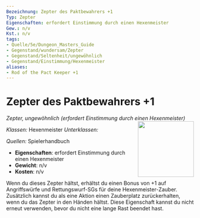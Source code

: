 ```yaml
---
Bezeichnung: Zepter des Paktbewahrers +1
Typ: Zepter
Eigenschaften: erfordert Einstimmung durch einen Hexenmeister
Gew.: n/v
Kst.: n/v
tags:
- Quelle/5e/Dungeon_Masters_Guide
- Gegenstand/wundersam/Zepter
- Gegenstand/Seltenheit/ungewöhnlich
- Gegenstand/Einstimmung/Hexenmeister
aliases:
- Rod of the Pact Keeper +1
---
```

# Zepter des Paktbewahrers +1
_Zepter, ungewöhnlich (erfordert Einstimmung durch einen Hexenmeister)_
<img src="Symbolik/Gegenstände.webp" align="right" width="150">

_Klassen:_ Hexenmeister
_Unterklassen:_ 

_Quellen:_ Spielerhandbuch

- **Eigenschaften**: erfordert Einstimmung durch einen Hexenmeister
- **Gewicht**: n/v
- **Kosten**: n/v

Wenn du dieses Zepter hältst, erhältst du einen Bonus von +1 auf Angriffswürfe und Rettungswurf-SGs für deine Hexenmeister-Zauber. Zusätzlich kannst du als eine Aktion einen Zauberplatz zurückerhalten, wenn du das Zepter in den Händen hältst. Diese Eigenschaft kannst du nicht erneut verwenden, bevor du nicht eine lange Rast beendet hast.